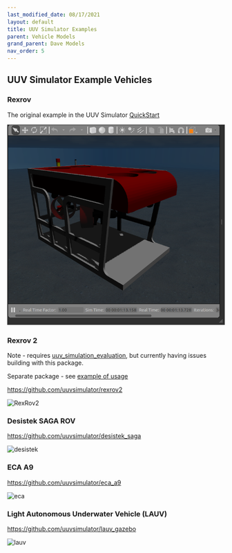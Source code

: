 ```yaml
---
last_modified_date: 08/17/2021
layout: default
title: UUV Simulator Examples
parent: Vehicle Models
grand_parent: Dave Models
nav_order: 5
---
```


##  UUV Simulator Example Vehicles

### Rexrov

The original example in the UUV Simulator [QuickStart](https://uuvsimulator.github.io/quick_start/)

![RexRov](../images/rexrov_ex.png)


### Rexrov 2

Note - requires [uuv_simulation_evaluation](https://github.com/uuvsimulator/uuv_simulation_evaluation), but currently having issues building with this package.

Separate package - see [example of usage](https://github.com/uuvsimulator/rexrov2)

https://github.com/uuvsimulator/rexrov2

![RexRov2](https://user-images.githubusercontent.com/7955120/162681739-0ae0b2ea-32b8-4ed4-9135-fe0d7aefbd62.png)

### Desistek SAGA ROV

https://github.com/uuvsimulator/desistek_saga

![desistek](https://user-images.githubusercontent.com/7955120/162681817-40dc372c-1f48-47c0-b6ee-d1d09559c68a.png)

### ECA A9

https://github.com/uuvsimulator/eca_a9

![eca](https://user-images.githubusercontent.com/7955120/162681845-25ea8870-60b0-4e63-b150-e0a9447b3ac1.pn)


### Light Autonomous Underwater Vehicle (LAUV)

https://github.com/uuvsimulator/lauv_gazebo

![lauv](https://user-images.githubusercontent.com/7955120/162681863-94fafccf-d2a8-4410-b0b2-c4c2dd4345e2.png)




